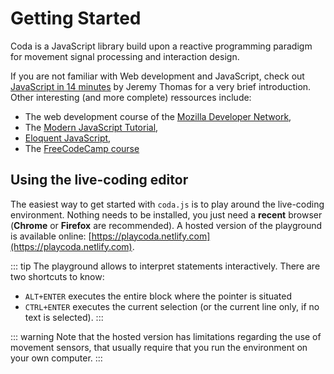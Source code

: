 # Getting Started

Coda is a JavaScript library build upon a reactive programming paradigm for movement signal processing and interaction design.

If you are not familiar with Web development and JavaScript, check out [JavaScript in 14 minutes](https://jgthms.com/javascript-in-14-minutes/) by Jeremy Thomas for a very brief introduction. Other interesting (and more complete) ressources include:

- The web development course of the [Mozilla Developer Network](https://developer.mozilla.org/en-US/docs/Web/JavaScript),
- The [Modern JavaScript Tutorial](https://javascript.info/variables),
- [Eloquent JavaScript](https://eloquentjavascript.net/),
- The [FreeCodeCamp course](https://www.freecodecamp.org/)

## Using the live-coding editor

The easiest way to get started with `coda.js` is to play around the live-coding environment. Nothing needs to be installed, you just need a **recent** browser (**Chrome** or **Firefox** are recommended). A hosted version of the playground is available online: [https://playcoda.netlify.com](https://playcoda.netlify.com).

::: tip
The playground allows to interpret statements interactively. There are two shortcuts to know:
- `ALT+ENTER` executes the entire block where the pointer is situated
- `CTRL+ENTER` executes the current selection (or the current line only, if no text is selected).
:::

::: warning
Note that the hosted version has limitations regarding the use of movement sensors, that usually require that you run the environment on your own computer.
:::
